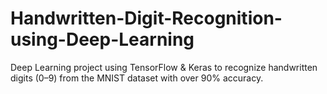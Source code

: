 # Handwritten-Digit-Recognition-using-Deep-Learning
Deep Learning project using TensorFlow &amp; Keras to recognize handwritten digits (0–9) from the MNIST dataset with over 90% accuracy.
